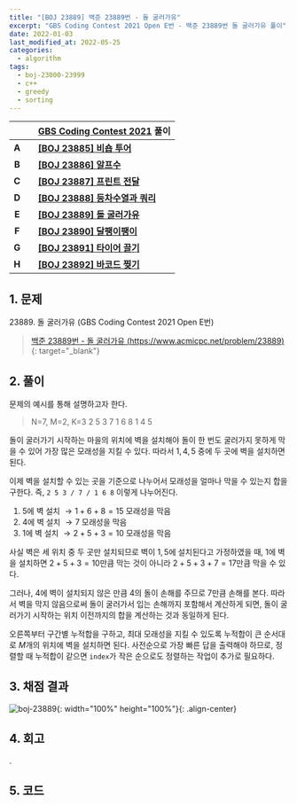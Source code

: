```yaml
---
title: "[BOJ 23889] 백준 23889번 - 돌 굴러가유"
excerpt: "GBS Coding Contest 2021 Open E번 - 백준 23889번 돌 굴러가유 풀이"
date: 2022-01-03
last_modified_at: 2022-05-25
categories:
  - algorithm
tags:
  - boj-23000-23999
  - c++
  - greedy
  - sorting
---
```


|||[GBS Coding Contest 2021](https://burningfalls.github.io/contest/gbs2021-baekjoon-contest) 풀이|
|:---:|:---:|:---|
|**A**||**[[BOJ 23885] 비숍 투어](https://burningfalls.github.io/algorithm/boj-23885/)**|
|**B**||**[[BOJ 23886] 알프수](https://burningfalls.github.io/algorithm/boj-23886/)**|
|**C**||**[[BOJ 23887] 프린트 전달](https://burningfalls.github.io/algorithm/boj-23887/)**|
|**D**||**[[BOJ 23888] 등차수열과 쿼리](https://burningfalls.github.io/algorithm/boj-23888/)**|
|**E**||**[[BOJ 23889] 돌 굴러가유](https://burningfalls.github.io/algorithm/boj-23889/)**|
|**F**||**[[BOJ 23890] 달팽이팽이](https://burningfalls.github.io/algorithm/boj-23890/)**|
|**G**||**[[BOJ 23891] 타이어 끌기](https://burningfalls.github.io/algorithm/boj-23891/)**|
|**H**||**[[BOJ 23892] 바코드 찢기](https://burningfalls.github.io/algorithm/boj-23892/)**|

## 1. 문제
$23889$. 돌 굴러가유 (GBS Coding Contest 2021 Open E번)

> [백준 23889번 - 돌 굴러가유 (https://www.acmicpc.net/problem/23889)](https://www.acmicpc.net/problem/23889){: target="_blank"}

## 2. 풀이

문제의 예시를 통해 설명하고자 한다.

> N=7,  M=2,  K=3
2 5 3 7 1 6 8
1 4 5

돌이 굴러가기 시작하는 마을의 위치에 벽을 설치해야 돌이 한 번도 굴러가지 못하게 막을 수 있어 가장 많은 모래성을 지킬 수 있다. 따라서 $1, 4, 5$ 중에 두 곳에 벽을 설치하면 된다. 

이제 벽을 설치할 수 있는 곳을 기준으로 나누어서 모래성을 얼마나 막을 수 있는지 합을 구한다. 즉, `2 5 3 / 7 / 1 6 8` 이렇게 나누어진다.

1.	$5$에 벽 설치 $\rightarrow 1+6+8=15$ 모래성을 막음
2.	$4$에 벽 설치 $\rightarrow 7$ 모래성을 막음
3.	$1$에 벽 설치 $\rightarrow 2+5+3=10$ 모래성을 막음

사실 벽은 세 위치 중 두 곳만 설치되므로 벽이 $1, 5$에 설치된다고 가정하였을 때, $1$에 벽을 설치하면 $2+5+3=10$만큼 막는 것이 아니라 $2+5+3+7=17$만큼 막을 수 있다. 

그러나, $4$에 벽이 설치되지 않은 만큼 $4$의 돌이 손해를 주므로 $7$만큼 손해를 본다. 따라서 벽을 막지 않음으로써 돌이 굴러가서 입는 손해까지 포함해서 계산하게 되면, 돌이 굴러가기 시작하는 위치 이전까지의 합을 계산하는 것과 동일하게 된다.

오른쪽부터 구간별 누적합을 구하고, 최대 모래성을 지킬 수 있도록 누적합이 큰 순서대로 $M$개의 위치에 벽을 설치하면 된다. 사전순으로 가장 빠른 답을 출력해야 하므로, 정렬할 때 누적합이 같으면 `index`가 작은 순으로도 정렬하는 작업이 추가로 필요하다.

## 3. 채점 결과

![boj-23889](https://user-images.githubusercontent.com/30232837/160980801-45d41590-22d7-4f14-b746-41baf5dbbec5.png "boj-23889"){: width="100%" height="100%"}{: .align-center}

## 4. 회고

.

## 5. 코드

<script src="https://gist.github.com/BurningFalls/2a6021ac3e242201fce91387ecc69136.js"></script>